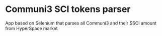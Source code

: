 # Communi3 SCI tokens parser
 App based on Selenium that parses all Communi3 and their $SCI amount from HyperSpace market
